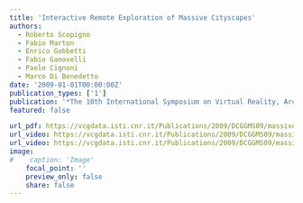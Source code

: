 ```yaml
---
title: 'Interactive Remote Exploration of Massive Cityscapes'
authors:
  - Roberto Scopigno
  - Fabio Marton
  - Enrico Gobbetti
  - Fabio Ganovelli
  - Paolo Cignoni
  - Marco Di Benedetto
date: '2009-01-01T00:00:00Z'
publication_types: ['1']
publication: '*The 10th International Symposium on Virtual Reality, Archaeology and Cultural Heritage VAST (2009)*'
featured: false

url_pdf: https://vcgdata.isti.cnr.it/Publications/2009/DCGGMS09/massivecityscapes_sub.pdf
url_video: https://vcgdata.isti.cnr.it/Publications/2009/DCGGMS09/massivecityscapes_streaming.avi
url_video: https://vcgdata.isti.cnr.it/Publications/2009/DCGGMS09/massivecityscapes_ambient_occlusion.avi
image:
#    caption: 'Image'
    focal_point: ''
    preview_only: false
    share: false
---
```


